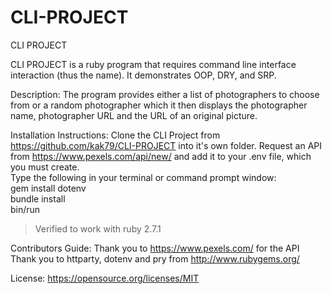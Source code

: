# CLI-PROJECT

CLI PROJECT

CLI PROJECT is a ruby program that requires command line interface interaction (thus the name).  It demonstrates OOP, DRY, and SRP.

Description: The program provides either a list of photographers to choose from or a random photographer which it then displays the photographer name, photographer URL and the URL of an original picture.

Installation Instructions: Clone the CLI Project from <https://github.com/kak79/CLI-PROJECT> into it's own folder.  Request an API from  <https://www.pexels.com/api/new/>  and add it to your .env file, which you must create.</br>
Type the following in your terminal or command prompt window:</br>
gem install dotenv</br>
bundle install</br>
bin/run</br>

>Verified to work with ruby 2.7.1

Contributors Guide:  Thank you to <https://www.pexels.com/> for the API </br>Thank you to httparty, dotenv and pry from <http://www.rubygems.org/>

License:  <https://opensource.org/licenses/MIT>
